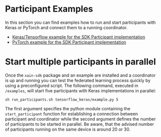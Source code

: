# Participant Examples

In this section you can find examples how to run and start participants with Keras or PyTorch and connect them to a running coordinator.

- [Keras/Tensorflow example for the SDK Participant implementation](https://xain-sdk.readthedocs.io/en/latest/examples/tensorflow_keras.html)
- [PyTorch example for the SDK Participant implementation](https://xain-sdk.readthedocs.io/en/latest/examples/pytorch.html)

# Start multiple participants in parallel

Once the `xain-sdk` package and an example are installed and a coordinator is up and running you can test the federated learning process quickly by using a preconfigured script. The following command, executed in `/examples`, will start five participants with Keras implementations in parallel:

```shell
sh run_participants.sh tensorflow_keras/example.py 5
```

The first argument specifies the python module containing the `start_participant` function for establishing a connection between participant and coordinator while the second argument defines the number of participants to be started in parallel. Be aware, that the advised number of participants running on the same device is around 20 or 30.
